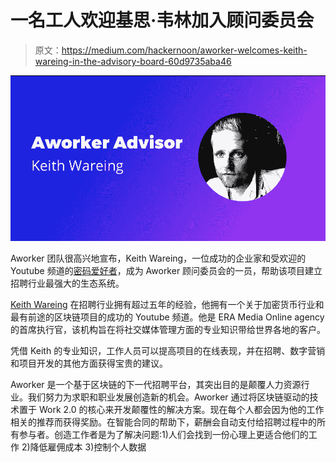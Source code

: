 # 一名工人欢迎基思·韦林加入顾问委员会

> 原文：<https://medium.com/hackernoon/aworker-welcomes-keith-wareing-in-the-advisory-board-60d9735aba46>

![](img/f150b1ec66f8bd9e835192d221c48f2b.png)

Aworker 团队很高兴地宣布，Keith Wareing，一位成功的企业家和受欢迎的 Youtube 频道的[密码爱好者](https://hackernoon.com/tagged/crypto-enthusiast)，成为 Aworker 顾问委员会的一员，帮助该项目建立招聘行业最强大的生态系统。

[Keith Wareing](https://www.linkedin.com/in/keith-wareing-b16a74162/) 在招聘行业拥有超过五年的经验，他拥有一个关于加密货币行业和最有前途的区块链项目的成功的 Youtube 频道。他是 ERA Media Online agency 的首席执行官，该机构旨在将社交媒体管理方面的专业知识带给世界各地的客户。

凭借 Keith 的专业知识，工作人员可以提高项目的在线表现，并在招聘、数字营销和项目开发的其他方面获得宝贵的建议。

Aworker 是一个基于区块链的下一代招聘平台，其突出目的是颠覆人力资源行业。我们努力为求职和职业发展创造新的机会。Aworker 通过将区块链驱动的技术置于 Work 2.0 的核心来开发颠覆性的解决方案。现在每个人都会因为他的工作相关的推荐而获得奖励。在智能合同的帮助下，薪酬会自动支付给招聘过程中的所有参与者。创造工作者是为了解决问题:1)人们会找到一份心理上更适合他们的工作 2)降低雇佣成本 3)控制个人数据